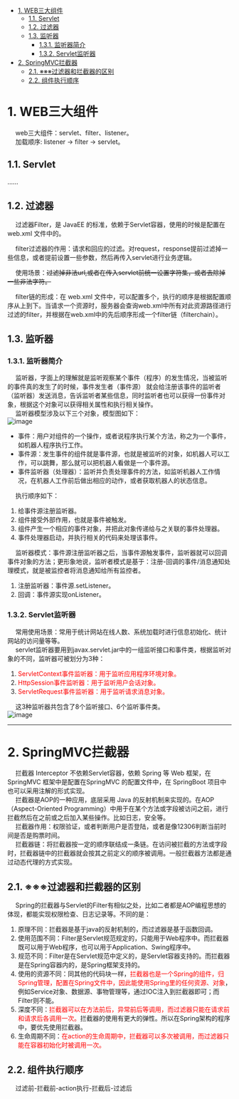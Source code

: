 

<!-- TOC -->

- [1. WEB三大组件](#1-web三大组件)
    - [1.1. Servlet](#11-servlet)
    - [1.2. 过滤器](#12-过滤器)
    - [1.3. 监听器](#13-监听器)
        - [1.3.1. 监听器简介](#131-监听器简介)
        - [1.3.2. Servlet监听器](#132-servlet监听器)
- [2. SpringMVC拦截器](#2-springmvc拦截器)
    - [2.1. ※※※过滤器和拦截器的区别](#21-※※※过滤器和拦截器的区别)
    - [2.2. 组件执行顺序](#22-组件执行顺序)

<!-- /TOC -->

# 1. WEB三大组件  
&emsp; web三大组件：servlet、filter、listener。  
&emsp; 加载顺序: listener -> filter -> servlet。  

## 1.1. Servlet  
......

## 1.2. 过滤器  
&emsp; 过滤器Filter，是 JavaEE 的标准，依赖于Servlet容器，使用的时候是配置在 web.xml 文件中的。  

&emsp; filter过滤器的作用：请求和回应的过滤。对request，response提前过滤掉一些信息，或者提前设置一些参数，然后再传入servlet进行业务逻辑。  

&emsp; 使用场景：~~过滤掉非法url,或者在传入servlet前统一设置字符集，或者去除掉一些非法字符。~~

&emsp; filter链的形成：在 web.xml 文件中，可以配置多个，执行的顺序是根据配置顺序从上到下。当请求一个资源时，服务器会查询web.xml中所有对此资源路径进行过滤的filter，并根据在web.xml中的先后顺序形成一个filter链（filterchain）。  

## 1.3. 监听器  
### 1.3.1. 监听器简介  
&emsp; 监听器，字面上的理解就是监听观察某个事件（程序）的发生情况，当被监听的事件真的发生了的时候，事件发生者（事件源） 就会给注册该事件的监听者（监听器）发送消息，告诉监听者某些信息，同时监听者也可以获得一份事件对象，根据这个对象可以获得相关属性和执行相关操作。  
&emsp; 监听器模型涉及以下三个对象，模型图如下：  
![image](https://gitee.com/wt1814/pic-host/raw/master/images/web/web-1.png)  

* 事件：用户对组件的一个操作，或者说程序执行某个方法，称之为一个事件，如机器人程序执行工作。  
* 事件源：发生事件的组件就是事件源，也就是被监听的对象，如机器人可以工作，可以跳舞，那么就可以把机器人看做是一个事件源。  
* 事件监听器（处理器）：监听并负责处理事件的方法，如监听机器人工作情况，在机器人工作前后做出相应的动作，或者获取机器人的状态信息。  

&emsp; 执行顺序如下：  
1. 给事件源注册监听器。  
2. 组件接受外部作用，也就是事件被触发。  
3. 组件产生一个相应的事件对象，并把此对象传递给与之关联的事件处理器。  
4. 事件处理器启动，并执行相关的代码来处理该事件。  

&emsp; 监听器模式：事件源注册监听器之后，当事件源触发事件，监听器就可以回调事件对象的方法；更形象地说，监听者模式是基于：注册-回调的事件/消息通知处理模式，就是被监控者将消息通知给所有监控者。   
1. 注册监听器：事件源.setListener。  
2. 回调：事件源实现onListener。  

### 1.3.2. Servlet监听器  
&emsp; 常用使用场景：常用于统计网站在线人数、系统加载时进行信息初始化、统计网站的访问量等等。  
&emsp; servlet监听器要用到javax.servlet.jar中的一组监听接口和事件类，根据监听对象的不同，监听器可被划分为3种：  
1. <font color = "red">ServletContext事件监听器：用于监听应用程序环境对象。</font>  
2. <font color = "red">HttpSession事件监听器：用于监听用户会话对象。</font>   
3. <font color = "red">ServletRequest事件监听器：用于监听请求消息对象。</font>   

&emsp; 这3种监听器共包含了8个监听接口、6个监听事件类。  
![image](https://gitee.com/wt1814/pic-host/raw/master/images/web/web-2.png)  

-----
# 2. SpringMVC拦截器  
&emsp; 拦截器 Interceptor 不依赖Servlet容器，依赖 Spring 等 Web 框架，在 SpringMVC 框架中是配置在SpringMVC 的配置文件中，在 SpringBoot 项目中也可以采用注解的形式实现。  
&emsp; 拦截器是AOP的一种应用，底层采用 Java 的反射机制来实现的。在AOP（Aspect-Oriented Programming）中用于在某个方法或字段被访问之前，进行拦截然后在之前或之后加入某些操作。比如日志，安全等。  
&emsp; 拦截器作用：权限验证，或者判断用户是否登陆，或者是像12306判断当前时间是否是购票时间。  
&emsp; 拦截器链：将拦截器按一定的顺序联结成一条链。在访问被拦截的方法或字段时，拦截器链中的拦截器就会按其之前定义的顺序被调用。一般拦截器方法都是通过动态代理的方式实现。  

## 2.1. ※※※过滤器和拦截器的区别  
&emsp; Spring的拦截器与Servlet的Filter有相似之处，比如二者都是AOP编程思想的体现，都能实现权限检查、日志记录等。不同的是：
1. 原理不同：拦截器是基于java的反射机制的，而过滤器是基于函数回调。  
2. 使用范围不同：Filter是Servlet规范规定的，只能用于Web程序中。而拦截器既可以用于Web程序，也可以用于Application、Swing程序中。  
3. 规范不同：Filter是在Servlet规范中定义的，是Servlet容器支持的。而拦截器是在Spring容器内的，是Spring框架支持的。  
4. 使用的资源不同：同其他的代码块一样，<font color = "red">拦截器也是一个Spring的组件，归Spring管理，配置在Spring文件中，因此能使用Spring里的任何资源、对象</font>，例如Service对象、数据源、事物管理等，通过IOC注入到拦截器即可；而Filter则不能。  
5. 深度不同：<font color = "red">拦截器可以在方法前后，异常前后等调用，而过滤器只能在请求前和请求后各调用一次。</font>拦截器的使用有更大的弹性。所以在Spring架构的程序中，要优先使用拦截器。  
6. 生命周期不同：<font color = "red">在action的生命周期中，拦截器可以多次被调用，而过滤器只能在容器初始化时被调用一次。</font>  

## 2.2. 组件执行顺序  
&emsp; 过滤前-拦截前-action执行-拦截后-过滤后  





